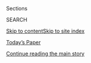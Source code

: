 <div id="app">

<div>

<div class="NYTAppHideMasthead css-1r6wvpq e1suatyy0">

<div class="section css-ui9rw0 e1suatyy2">

<div class="css-eph4ug er09x8g0">

<div class="css-6n7j50">

</div>

<span class="css-1dv1kvn">Sections</span>

<div class="css-10488qs">

<span class="css-1dv1kvn">SEARCH</span>

</div>

[Skip to content](#site-content)[Skip to site
index](#site-index)

</div>

<div class="css-10698na e1huz5gh0">

</div>

</div>

<div id="masthead-bar-one" class="section hasLinks css-15hmgas e1csuq9d3">

<div class="css-uqyvli e1csuq9d0">

</div>

<div class="css-1uqjmks e1csuq9d1">

</div>

<div class="css-9e9ivx">

[](https://myaccount.nytimes3xbfgragh.onion/auth/login?response_type=cookie&client_id=vi)

</div>

<div class="css-1bvtpon e1csuq9d2">

[Today’s Paper](https://www.nytimes3xbfgragh.onion/section/todayspaper)

</div>

</div>

</div>

</div>

<div data-aria-hidden="false">

<div id="site-content" data-role="main">

<div id="top-wrapper" class="css-15p45cc eaca97t0" type="top">

<div id="top-slug" class="css-19x0jxb eaca97t1" hidden="">

Advertisement

</div>

[Continue reading the main
story](#after-top)

<div class="ad top-wrapper" style="text-align:center;height:100%;display:block;min-height:90px">

<div id="top" class="place-ad" data-position="top" data-size-key="top">

</div>

</div>

<div id="after-top">

</div>

</div>

<div id="byline" class="section css-15h4p1b e9abtgs0">

<div class="css-1j21atc e1svk9qx1">

<div class="css-nfcc9b e1svk9qx3">

<div class="css-vl9dhg e1svk9qx5">

<div class="css-1nrhkj6 e1svk9qx6">

# Annie Correal

</div>

## <span></span>

Annie Correal covers immigration and immigrant communities in New York.
Since joining The New York Times in 2013, she has contributed both
breaking news and feature stories on topics from criminal justice to the
opioid crisis. Her reporting has been featured on “The Daily“ podcast.

<span class="css-dd5dyy">More**</span>

</div>

</div>

</div>

<div>

<div id="mid1-wrapper" class="css-1mn4oms eaca97t0" type="rank">

<div id="mid1-slug" class="css-1tag3rd eaca97t1">

Advertisement

</div>

[Continue reading the main
story](#after-mid1)

<div id="mid1" class="ad mid1-wrapper" style="text-align:center;height:100%;display:block">

</div>

<div id="after-mid1">

</div>

</div>

</div>

<div class="css-185go5a e1o5byef0">

<div class="css-15cbhtu">

  - [Latest](#stream-panel)
  - <span class="css-6n7j50">Search</span>
    <div class="control">
    <div class="label-container css-1dv1kvn">
    Search
    </div>
    <div class="css-wm4t3d">
    **<span id="clear-search-input" class="css-1dv1kvn">Clear this text
    input</span>
    </div>
    </div>
    <span class="css-1iovbfw"></span>

<div id="stream-panel" class="section css-8msx5b e1jz0cab1">

<div class="css-13mho3u">

1.  
    
    <div class="css-1cp3ece">
    
    <div class="css-1l4spti">
    
    [](/2020/08/07/nyregion/nypd-derrick-ingram-protester.html)
    
    <div class="css-79elbk">
    
    ![](https://static01.graylady3jvrrxbe.onion/images/2020/08/07/nyregion/07NYPROTEST/07NYPROTEST-thumbWide.jpg?quality=75&auto=webp&disable=upscale)
    
    </div>
    
    ## N.Y.P.D. Besieges a Protest Leader as He Broadcasts Live
    
    A helicopter and dozens of officers, some in tactical gear, were
    deployed for an arrest at a Manhattan apartment but withdrew after
    protesters arrived.
    
    <div class="css-1nqbnmb ea5icrr0">
    
    By <span class="css-1n7hynb">Liam Stack, Annie Correal
    <span>and</span> Juliana
    Kim</span>
    
    </div>
    
    </div>
    
    <div class="css-1lc2l26 e1xfvim33">
    
    </div>
    
    </div>

2.  
    
    <div class="css-1cp3ece">
    
    <div class="css-1l4spti">
    
    [](/2020/06/11/nyregion/nyc-george-floyd-protests.html)
    
    <div class="css-79elbk">
    
    ![](https://static01.graylady3jvrrxbe.onion/images/2020/06/09/nyregion/00nyunrest-protestleaders-DUPE/00nyunrest-protestleaders-5-thumbWide.jpg?quality=75&auto=webp&disable=upscale)
    
    </div>
    
    ## How the New York Protest Leaders Are Taking On the Establishment
    
    They’re young, charismatic and drawing crowds of thousands around
    the city.
    
    <div class="css-1nqbnmb ea5icrr0">
    
    By <span class="css-1n7hynb">Jan Ransom <span>and</span> Annie
    Correal</span>
    
    </div>
    
    </div>
    
    <div class="css-1lc2l26 e1xfvim33">
    
    </div>
    
    </div>

3.  
    
    <div class="css-1cp3ece">
    
    <div class="css-1l4spti">
    
    [](/live/2020/george-floyd-protests-photos-videos-06-04/a-huge-crowd-marches-from-brooklyn-to-manhattan)
    
    <div class="css-79elbk">
    
    ![](https://static01.graylady3jvrrxbe.onion/images/2020/06/04/video/04vid-protest-bkbridge-correal-still/04vid-protest-bkbridge-correal-still-thumbWide.jpg?quality=75&auto=webp&disable=upscale)
    
    </div>
    
    ## A huge crowd marches from Brooklyn to Manhattan.
    
    This was featured in live coverage.
    
    <div class="css-1nqbnmb ea5icrr0">
    
    By <span class="css-1n7hynb">Annie
    Correal</span>
    
    </div>
    
    </div>
    
    <div class="css-1lc2l26 e1xfvim33">
    
    </div>
    
    </div>

4.  
    
    <div class="css-1cp3ece">
    
    <div class="css-1l4spti">
    
    [](/2020/05/28/nyregion/ny-coronavirus-new-cases.html)
    
    <div class="css-79elbk">
    
    ![](https://static01.graylady3jvrrxbe.onion/images/2020/05/20/nyregion/00nyvirus-sick1/00nyvirus-sick1-thumbWide.jpg?quality=75&auto=webp&disable=upscale)
    
    </div>
    
    ## 10 Weeks Into New York Area’s Lockdown, Who Is Still Getting Sick?
    
    Nearly 50,000 people in the region have tested positive for the
    coronavirus in the last two weeks.
    
    <div class="css-1nqbnmb ea5icrr0">
    
    By <span class="css-1n7hynb">Andy
    Newman</span>
    
    </div>
    
    </div>
    
    <div class="css-1lc2l26 e1xfvim33">
    
    </div>
    
    </div>

5.  
    
    <div class="css-1cp3ece">
    
    <div class="css-1l4spti">
    
    [](/es/2020/04/24/espanol/mundo/coronavirus-hermanos-nueva-york.html)
    
    <div class="css-79elbk">
    
    ![](https://static01.graylady3jvrrxbe.onion/images/2020/04/23/nyregion/24brothers-ES-01/00nyvirus-immigrants1-thumbWide-v2.jpg?quality=75&auto=webp&disable=upscale)
    
    </div>
    
    ## Dos hermanos murieron en Nueva Jersey. Su familia lucha para que vuelvan a México
    
    Más de 250 migrantes mexicanos han fallecido en el área de Nueva
    York a causa del virus. El anhelo de muchos era ser enterrados en su
    lugar de origen.
    
    <div class="css-1nqbnmb ea5icrr0">
    
    By <span class="css-1n7hynb">Annie Correal</span>
    
    </div>
    
    <div class="css-185051n">
    
    [Read in
    English](https://www.nytimes3xbfgragh.onion/2020/04/23/nyregion/coronavirus-new-york-Mexican-immigrant-deaths.html "Read in English")
    
    </div>
    
    </div>
    
    <div class="css-1lc2l26 e1xfvim33">
    
    </div>
    
    </div>

6.  
    
    <div class="css-1cp3ece">
    
    <div class="css-1l4spti">
    
    [](/2020/04/23/nyregion/coronavirus-new-york-Mexican-immigrant-deaths.html)
    
    <div class="css-79elbk">
    
    ![](https://static01.graylady3jvrrxbe.onion/images/2020/04/23/nyregion/00nyvirus-immigrantsPROMO/00nyvirus-immigrantsPROMO-thumbWide.jpg?quality=75&auto=webp&disable=upscale)
    
    </div>
    
    ## 2 Brothers Died of Covid-19. They’re Being Denied Their Last Wish.
    
    More than 250 Mexican immigrants have died from the virus in the New
    York area. Many of them longed to be buried in their birthplace.
    
    <div class="css-1nqbnmb ea5icrr0">
    
    By <span class="css-1n7hynb">Annie Correal</span>
    
    </div>
    
    <div class="css-185051n">
    
    [Leer en
    español](https://www.nytimes3xbfgragh.onion/es/2020/04/24/espanol/mundo/coronavirus-hermanos-nueva-york.html "Read in Spanish")
    
    </div>
    
    </div>
    
    <div class="css-1lc2l26 e1xfvim33">
    
    </div>
    
    </div>

7.  
    
    <div class="css-1cp3ece">
    
    <div class="css-1l4spti">
    
    [](/2020/04/13/us/coronavirus-foreign-doctors-nurses-visas.html)
    
    <div class="css-79elbk">
    
    ![](https://static01.graylady3jvrrxbe.onion/images/2020/04/07/us/00virus-healthworkers/00virus-healthworkers-thumbWide.jpg?quality=75&auto=webp&disable=upscale)
    
    </div>
    
    ## Foreign Doctors Could Help Fight Coronavirus. But U.S. Blocks Many.
    
    Nurses and doctors are ensnared by red tape and visa rules that
    prevent them from working in U.S. hospitals, where they are needed
    to respond to the coronavirus.
    
    <div class="css-1nqbnmb ea5icrr0">
    
    By <span class="css-1n7hynb">Miriam Jordan <span>and</span> Annie
    Correal</span>
    
    </div>
    
    </div>
    
    <div class="css-1lc2l26 e1xfvim33">
    
    </div>
    
    </div>

8.  
    
    <div class="css-1cp3ece">
    
    <div class="css-1l4spti">
    
    [](/es/2020/04/10/espanol/mundo/coronavirus-queens-hospital-elmhurst-corona-jackson-heights.html)
    
    <div class="css-79elbk">
    
    ![](https://static01.graylady3jvrrxbe.onion/images/2020/04/10/nyregion/10NYVirus-Queens-ES-01/00coronavirus-elmhurst1-thumbWide-v2.jpg?quality=75&auto=webp&disable=upscale)
    
    </div>
    
    ## ‘Se está viviendo una tragedia’: en el epicentro del virus en Nueva York
    
    En la ciudad devastada por la epidemia, hay pocos lugares tan
    afectados como el centro de Queens.
    
    <div class="css-1nqbnmb ea5icrr0">
    
    By <span class="css-1n7hynb">Annie Correal, Andrew Jacobs
    <span>and</span> Ryan Christopher Jones</span>
    
    </div>
    
    <div class="css-185051n">
    
    [Read in
    English](https://www.nytimes3xbfgragh.onion/2020/04/09/nyregion/coronavirus-queens-corona-jackson-heights-elmhurst.html "Read in English")
    
    </div>
    
    </div>
    
    <div class="css-1lc2l26 e1xfvim33">
    
    </div>
    
    </div>

9.  
    
    <div class="css-1cp3ece">
    
    <div class="css-1l4spti">
    
    [](/2020/04/09/nyregion/coronavirus-queens-corona-jackson-heights-elmhurst.html)
    
    <div class="css-79elbk">
    
    ![](https://static01.graylady3jvrrxbe.onion/images/2020/04/03/nyregion/00coronavirus-elmhurst-promo/00coronavirus-elmhurst-promo-thumbWide-v4.jpg?quality=75&auto=webp&disable=upscale)
    
    </div>
    
    ## ‘A Tragedy Is Unfolding’: Inside New York’s Virus Epicenter
    
    In a city ravaged by an epidemic, few places have been as hard hit
    as central Queens.
    
    <div class="css-1nqbnmb ea5icrr0">
    
    By <span class="css-1n7hynb">Annie Correal, Andrew Jacobs
    <span>and</span> Ryan Christopher Jones</span>
    
    </div>
    
    <div class="css-185051n">
    
    [Leer en
    español](https://www.nytimes3xbfgragh.onion/es/2020/04/10/espanol/mundo/coronavirus-queens-hospital-elmhurst-corona-jackson-heights.html "Read in Spanish")
    
    </div>
    
    </div>
    
    <div class="css-1lc2l26 e1xfvim33">
    
    </div>
    
    </div>

10. 
    
    <div class="css-1cp3ece">
    
    <div class="css-1l4spti">
    
    [](/es/2020/04/08/espanol/mundo/trabajadoras-domesticas-virus-inmigrantes.html)
    
    <div class="css-79elbk">
    
    ![](https://static01.graylady3jvrrxbe.onion/images/2020/04/01/nyregion/00nyvirus-cleaners1-ES/00nyvirus-cleaners1-thumbWide.jpg?quality=75&auto=webp&disable=upscale)
    
    </div>
    
    ### <span class="css-m70j1g">Nueva York</span>
    
    ## Limpiaban casas y ahora temen haberse contagiado
    
    A menudo las personas que se dedican al trabajo doméstico en Nueva
    York son inmigrantes indocumentados. Mientras el virus causa
    estragos en la ciudad, muchos de estos trabajadores temen por su
    salud y por sus ingresos.
    
    <div class="css-1nqbnmb ea5icrr0">
    
    By <span class="css-1n7hynb">Annie Correal <span>and</span> Kimiko
    de Freytas-Tamura</span>
    
    </div>
    
    <div class="css-185051n">
    
    [Read in
    English](https://www.nytimes3xbfgragh.onion/2020/04/06/nyregion/coronavirus-nyc-house-cleaners.html "Read in English")
    
    </div>
    
    </div>
    
    <div class="css-1lc2l26 e1xfvim33">
    
    </div>
    
    </div>

<div class="css-13mho3u">

<div class="css-1t62hi8">

<div class="css-1stvaey">

Show
More

<div>

<div style="border:0;clip:rect(0 0 0 0);height:1px;margin:-1px;overflow:hidden;white-space:nowrap;padding:0;width:1px;position:absolute" data-role="log" data-aria-live="assertive">

</div>

<div style="border:0;clip:rect(0 0 0 0);height:1px;margin:-1px;overflow:hidden;white-space:nowrap;padding:0;width:1px;position:absolute" data-role="log" data-aria-live="assertive">

</div>

<div style="border:0;clip:rect(0 0 0 0);height:1px;margin:-1px;overflow:hidden;white-space:nowrap;padding:0;width:1px;position:absolute" data-role="log" data-aria-live="polite">

</div>

<div style="border:0;clip:rect(0 0 0 0);height:1px;margin:-1px;overflow:hidden;white-space:nowrap;padding:0;width:1px;position:absolute" data-role="log" data-aria-live="polite">

</div>

</div>

</div>

</div>

</div>

</div>

<div class="css-g6hk37 supplemental">

<div id="mid2-wrapper" class="css-10wkyv7 eaca97t0" type="lede">

<div id="mid2-slug" class="css-1tag3rd eaca97t1">

Advertisement

</div>

[Continue reading the main
story](#after-mid2)

<div id="mid2" class="ad mid2-wrapper" style="text-align:center;height:100%;display:block;min-height:250px">

</div>

<div id="after-mid2">

</div>

</div>

## Follow Elsewhere

<div class="module-body">

  - [**<span data-aria-hidden="true">anniecorreal</span><span class="css-1dv1kvn">twitter
    page for anniecorreal</span>](https://twitter.com/anniecorreal)

</div>

## Feedback? Questions?

<div class="css-hftqp3">

Include your name, the article headline, and your message.

</div>

Email Author

</div>

</div>

</div>

</div>

</div>

</div>

## Site Index

<div>

</div>

## Site Information Navigation

  - [© <span>2020</span> <span>The New York Times
    Company</span>](https://help.nytimes3xbfgragh.onion/hc/en-us/articles/115014792127-Copyright-notice)

<!-- end list -->

  - [NYTCo](https://www.nytco.com/)
  - [Contact
    Us](https://help.nytimes3xbfgragh.onion/hc/en-us/articles/115015385887-Contact-Us)
  - [Work with us](https://www.nytco.com/careers/)
  - [Advertise](https://nytmediakit.com/)
  - [T Brand Studio](http://www.tbrandstudio.com/)
  - [Your Ad
    Choices](https://www.nytimes3xbfgragh.onion/privacy/cookie-policy#how-do-i-manage-trackers)
  - [Privacy](https://www.nytimes3xbfgragh.onion/privacy)
  - [Terms of
    Service](https://help.nytimes3xbfgragh.onion/hc/en-us/articles/115014893428-Terms-of-service)
  - [Terms of
    Sale](https://help.nytimes3xbfgragh.onion/hc/en-us/articles/115014893968-Terms-of-sale)
  - [Site
    Map](https://spiderbites.nytimes3xbfgragh.onion)
  - [Help](https://help.nytimes3xbfgragh.onion/hc/en-us)
  - [Subscriptions](https://www.nytimes3xbfgragh.onion/subscription?campaignId=37WXW)

</div>

</div>

